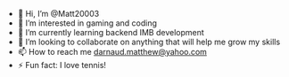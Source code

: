 - 👋 Hi, I’m @Matt20003
- 👀 I’m interested in gaming and coding
- 🌱 I’m currently learning backend IMB development
- 💞️ I’m looking to collaborate on anything that will help me grow my skills
- 📫 How to reach me darnaud.matthew@yahoo.com 
- ⚡ Fun fact: I love tennis!

<!---
Matt20003/Matt20003 is a ✨ special ✨ repository because its `README.md` (this file) appears on your GitHub profile.
You can click the Preview link to take a look at your changes.
--->
